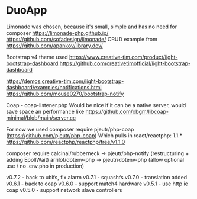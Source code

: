 # DuoApp

Limonade was chosen, because it's small, simple and has no need for composer 
https://limonade-php.github.io/
https://github.com/sofadesign/limonade/
CRUD example from
https://github.com/apankov/library.dev/

Bootstrap v4 theme used
https://www.creative-tim.com/product/light-bootstrap-dashboard
https://github.com/creativetimofficial/light-bootstrap-dashboard

https://demos.creative-tim.com/light-bootstrap-dashboard/examples/notifications.html
https://github.com/mouse0270/bootstrap-notify

Coap - coap-listener.php
Would be nice if it can be a native server, would save space an performance
like https://github.com/obgm/libcoap-minimal/blob/main/server.cc

For now we used composer require pjeutr/php-coap (https://github.com/pjeutr/php-coap)
Which pulls in react/reactphp: 1.1.*
https://github.com/reactphp/reactphp/tree/v1.1.0

composer require 
calcinai/rubberneck -> pjeutr/php-notify (restructuring + adding EpollWait)
arrilot/dotenv-php -> pjeutr/dotenv-php (allow optional use / no .env.pho in production)


v0.7.2 - back to ubifs, fix alarm
v0.7.1 - squashfs
v0.7.0 - translation added 
v0.6.1 - back to coap
v0.6.0 - support match4 hardware
v0.5.1 - use http ie coap
v0.5.0 - support network slave controllers